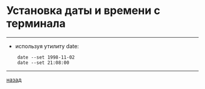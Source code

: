 # Установка даты и времени с терминала

---------------------------------------
* используя утилиту date:
```
	date --set 1998-11-02 
	date --set 21:08:00
```

--------------------
[назад](../README.md)
